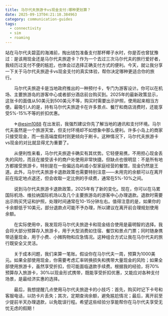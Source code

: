 ```yaml
---
title: 马尔代夫旅游卡vs现金支付:哪种更划算？
date: 2025-09-13T04:21:10.384963
category: communication-guides
tags:
  - connectivity
  - sim
  - roaming
---
```


站在马尔代夫碧蓝的海滩前，掏出钱包准备支付那杯椰子水时，你是否也曾犹豫过：是该用现金还是马尔代夫旅遊卡？作为一个去过三次马尔代夫的旅行爱好者，我经历过支付不便的尴尬，也体会过选择正确支付方式的便利。今天，就让我分享一下关于马尔代夫旅遊卡vs现金支付的真实体验，帮你决定哪种更适合你的旅行。

　　马尔代夫旅遊卡是当地政府推出的一种预付卡，专门为游客设计。你可以在机场、主要旅游岛的游客中心或者部分酒店前台购买到。2025年的最新政策显示，这张卡的面值从50美元到500美元不等，购买时需要出示护照，使用起来相当方便。最吸引人的是，持有马尔代夫旅遊卡在许多景点、餐厅和商店消费时，还能享受5%-15%不等的折扣优惠。

　　✈[@esim1088](https://t.me/s/esim1088) 在出发前，我强烈建议你先了解当地的通讯和支付环境。马尔代夫虽然是一个旅游天堂，但支付环境却不如想象中那么便利。许多小岛上的商家只接受现金，而一些高端度假村则更倾向于刷卡。这种情况下，马尔代夫旅游卡vs现金的对比就显得尤为重要了。

　　从便利性来看，马尔代夫旅遊卡确实有其优势。它轻便易携，不用担心现金丢失的风险，而且在接受该卡的商户处使用非常快捷。但缺点也很明显：不是所有地方都接受旅游卡，特别是在一些偏远岛屿或小型家庭经营的餐馆，现金仍然是王道。此外，马尔代夫旅游卡退款政策也需要特别注意——未用完的余额可以在离开前在指定地点退还，但会收取一定比例的手续费，通常在5%-10%之间。

　　说到马尔代夫旅游卡退款政策，2025年有了新的变化。现在，你可以在马累国际机场、维拉纳国际机场以及几个主要旅游岛的游客中心办理退款。退款时需要出示购买凭证和护照，处理时间通常在10-15分钟左右。值得注意的是，如果你的卡余额低于10美元，部分退款点可能不予办理，所以建议在离开前合理规划使用余额。

　　在实际使用中，我发现将马尔代夫旅遊卡和现金结合使用是最明智的选择。我会将大部分预算存入旅游卡，用于大型消费如住宿、餐饮和景点门票；同时随身携带适量现金，用于小费、小摊购物和应急情况。这种组合方式让我在马尔代夫的旅行既安全又灵活。

　　关于成本问题，我们来算一笔账。假设你在马尔代夫一周，预算为1000美元。如果全部使用现金，你需要考虑汇率转换损失和携带大量现金的风险；如果全部使用旅游卡，虽然享受折扣，但可能面临退款手续费。根据我的经验，将70%预算存入旅游卡，30%以现金形式携带，既能享受折扣优惠，又能应对各种支付场景，是最经济实惠的选择。

　　最后，我想提醒几点使用马尔代夫旅遊卡的小技巧：首先，购买时记下卡号和客服电话，以防卡片丢失；其次，定期查询余额，避免尴尬情况；最后，离开前至少提前半天办理退款，以免耽误行程。希望这些经验分享能帮你在马尔代夫享受无忧无虑的假期！